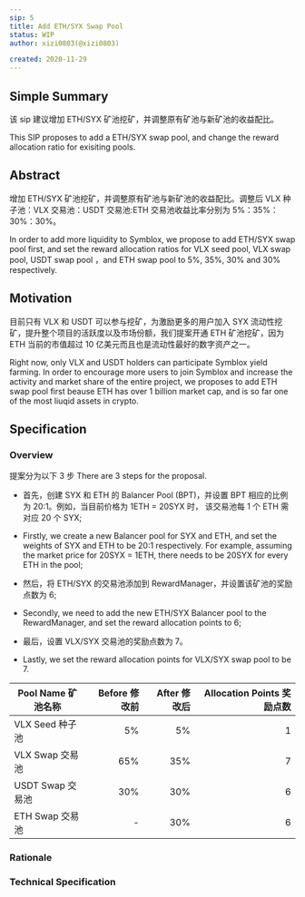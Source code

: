 ```yaml
---
sip: 5
title: Add ETH/SYX Swap Pool
status: WIP
author: xizi0803(@xizi0803)

created: 2020-11-29
---
```


## Simple Summary

该 sip 建议增加 ETH/SYX 矿池挖矿，并调整原有矿池与新矿池的收益配比。

This SIP proposes to add a ETH/SYX swap pool, and change the reward allocation ratio for exisiting pools.

## Abstract

增加 ETH/SYX 矿池挖矿，并调整原有矿池与新矿池的收益配比。调整后 VLX 种子池：VLX 交易池：USDT 交易池:ETH 交易池收益比率分别为 5%：35%：30%：30%。

In order to add more liquidity to Symblox, we propose to add ETH/SYX swap pool first, and set the reward allocation ratios for VLX seed pool, VLX swap pool, USDT swap pool ，and ETH swap pool to 5%, 35%, 30% and 30% respectively.

## Motivation

目前只有 VLX 和 USDT 可以参与挖矿，为激励更多的用户加入 SYX 流动性挖矿，提升整个项目的活跃度以及市场份额，我们提案开通 ETH 矿池挖矿，因为 ETH 当前的市值超过 10 亿美元而且也是流动性最好的数字资产之一。

Right now, only VLX and USDT holders can participate Symblox yield farming. In order to encourage more users to join Symblox and increase the activity and market share of the entire project, we proposes to add ETH swap pool first beause ETH has over 1 billion market cap, and is so far one of the most liuqid assets in crypto.

## Specification

### Overview

提案分为以下 3 步
There are 3 steps for the proposal.

-   首先，创建 SYX 和 ETH 的 Balancer Pool (BPT)，并设置 BPT 相应的比例为 20:1。例如，当目前价格为 1ETH = 20SYX 时， 该交易池每 1 个 ETH 需对应 20 个 SYX;
-   Firstly, we create a new Balancer pool for SYX and ETH, and set the weights of SYX and ETH to be 20:1 respectively. For example, assuming the market price for 20SYX = 1ETH, there needs to be 20SYX for every ETH in the pool;

-   然后，将 ETH/SYX 的交易池添加到 RewardManager，并设置该矿池的奖励点数为 6;
-   Secondly, we need to add the new ETH/SYX Balancer pool to the RewardManager, and set the reward allocation points to 6;

-   最后，设置 VLX/SYX 交易池的奖励点数为 7。
-   Lastly, we set the reward allocation points for VLX/SYX swap pool to be 7.

| Pool Name 矿池名称 | Before 修改前 | After 修改后 | Allocation Points 奖励点数 |
| ------------------ | ------------: | -----------: | -------------------------: |
| VLX Seed 种子池    |            5% |           5% |                          1 |
| VLX Swap 交易池    |           65% |          35% |                          7 |
| USDT Swap 交易池   |           30% |          30% |                          6 |
| ETH Swap 交易池    |             - |          30% |                          6 |

### Rationale

### Technical Specification
